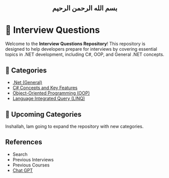 
<H2 dir="rtl" align="center">
بسم الله الرحمن الرحيم
</h2>

# 💼 Interview Questions

Welcome to the **Interview Questions Repository**! This repository is designed to help developers prepare for interviews by covering essential topics in .NET development, including C#, OOP, and General .NET concepts.

## 📂 Categories
- [.Net (General)](./DotNet(General).md)
- [C# Concepts and Key Features](./CSharpConceptsAndKeyFeatures.md)
- [Object-Oriented Programming (OOP)](./OOP.md)
- [Language Integrated Query (LINQ)](./LINQ.md)



## 🚀 Upcoming Categories
Inshallah, Iam going to expand the repository with new categories. 


## References 
- Search
- Previous Interviews
- Previous Courses
- [Chat GPT](https://chatgpt.com/)







